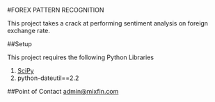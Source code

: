 #FOREX PATTERN RECOGNITION

This project takes a crack at performing sentiment analysis on foreign exchange rate.

##Setup

This project requires the following Python Libraries

1. [SciPy](http://scipy.org/install.html)
2. python-dateutil==2.2




##Point of Contact
admin@mixfin.com